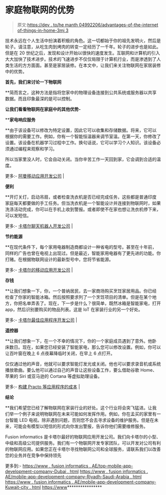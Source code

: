 # 家庭物联网的优势

> 原文:[https://dev . to/he manth 04992206/advantages-of-the-internet of-things-in-home-3mj 3](https://dev.to/hemanth04992206/advantages-of-the-internet-of-things-at-home-3mj3)

技术永远在个人生活中扮演着积极的角色。这一切都始于你的祖先发明火，然后是轮子。请注意，从吃生肉到烤肉的转变一定经历了一千年。轮子的进步也是如此。但是在 20 世纪之后，发现和设计开始以很快的速度发生。互联网和计算机的引入大大加快了技术进步。技术的飞速进步不仅仅局限于计算机行业，而是渗透到了人类生活的方方面面。甚至是家居装修。在本文中，让我们来关注物联网在家居装修中的优势。

**首先，我们来讨论一下物联网**

 **简而言之，这种方法是指将您家中的物理设备连接到公共系统或服务器以共享数据。而且印象最深的是可以控制。

**让我们看看物联网在家庭中的其他优势-**

 ****家电响应服务**

 **由于该设备可以修改为特定设置，因此它可以收集和存储数据。将来，它可以根据你的需要工作。例如，你有一个智能恒温器来调节室温。在第一天，你修改了设置。该设备在机器学习过程中工作。换句话说，它可以学习个人知识。该设备必须通过编程来观察和学习。

所以当家里没人时，它会自动关闭。当你辛苦工作一天回到家，它会调到合适的温度。

更多:- [阿曼移动应用开发公司](https://www.fusioninformatics.ae/mobile-app-development-company-muscat-oman.html) |

**便利**

 **开灯关灯，启动吊扇，或者检查洗衣机是否已经完成任务，这些都是普通印度家庭每天都要做的手工任务。但当洗衣机是一个智能设计并连接到物联网时，如果洗涤活动完成，你可以在手机上收到警报。或者即使不在家也想让洗衣机停下来，可以发短信。

更多:- [卡塔尔聊天机器人开发公司](https://www.fusioninformatics.com/chatbot-development-company-in-doha-qatar.html) |

**节约能源**

 **在现代条件下，每个家用电器制造商都设计一种省电的型号。甚至在十年前，同样的广告也曾在电视上出现过。但是最近，智能家用电器有了更先进的功能。你打赌。在根据物联网设计的最新型号中，您将节省能源。

更多:- [卡塔尔的移动应用开发公司](https://www.fusioninformatics.com/mobile-app-development-company-doha-qatar.html) |

**存钱**

 **让我们想象一下，你，一个普纳居民，去一家商场购买烹饪家居用品。你已经检查了你家的智能冰箱。然后按照要求列了一个烹饪项目的清单。但是在某个地方，你把名单弄丢了。现在，下一步是什么？很简单，既然冰箱是智能家电，打开 app，然后识别要购买的物品列表。这是 IoT 在家装行业的另一个好处。

更多:- [卡塔尔最佳应用程序开发公司](https://www.fusioninformatics.com/mobile-app-development-company-doha-qatar.html) |

**遥控器**

 **让我们想象一下，在一个不幸的情况下，你的一个家庭成员遇到了意外。他卧床数日。现在，如果您已经安装了智能家电，那么您可以修改设置。例如，你可以让百叶窗在晚上 6 点夜幕降临时关闭，在早上 6 点打开。

仅仅通过他的声音，他就可以要求智能灯发光或关闭。他也可以要求录音机或系统播放歌曲。要么他可以通过自己的声音让这些设备工作，要么借助谷歌 Home、苹果的 Siri 或亚马逊的 Cortana 等虚拟助理设备。

更多:- [构建 Practo 等应用程序的成本](https://www.fusioninformatics.com/how-much-does-an-app-like-practo-cost.html) |

**结论**

 **我们希望您已经了解物联网在家装行业的好处。这个行业将会突飞猛进。让我们举一个例子来说明物联网在未来可能如何发挥作用。例如，你在孟买的家里有一台智能 LED 电视。除非遇到问题，否则您不会去寻求设备的维护服务。但是在未来，可能会有模型以短信的形式向你发出警报，告诉你他们需要维修服务。

Fusion informatics 是卡塔尔最好的物联网应用开发公司。我们向卡塔尔的小型、中级和高级公司提供服务。我们有一个物联网开发专家团队，可以开发对公司有利的物联网应用。如果您正在卡塔尔寻找物联网公司和全球服务，请联系我们以改善您的业务并在竞争中保持领先

更多到:-
[https://www . fusion informatics . AE/top-mobile-app-development-company-Dubai . html](https://www.fusioninformatics.ae/top-mobile-app-development-company-dubai.html)
[https://www . fusion informatics . AE/mobile-app-development-company-Riyadh-Saudi-Arabia . html](https://www.fusioninformatics.ae/mobile-app-development-company-riyadh-saudi-arabia.html)
[https://www . fusion informatics . AE/mobile-app-development-company-Kuwait-city . html](https://www.fusioninformatics.ae/mobile-app-development-company-kuwait-city.html)
[https://www](https://www.fusioninformatics.com/mobile-app-development-company-in-amman-jordan.html)****************